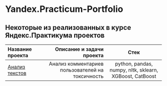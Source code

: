 # Yandex.Practicum-Portfolio
## Некоторые из реализованных в курсе Яндекс.Практикума проектов
| Название проекта | Описание и задачи проекта | Стек |
| :-------------------- | ---------------------: |:---------------------------:|
| [Анализ текстов](https://github.com/avkoblov/Yandex.Practicum-Portfolio/blob/main/NLP%20text%20ML/NLP%20Text%20machine%20learning%20WikiShop%20Project%20-%20GIT.ipynb) | Анализ комментариев пользователей на токсичность | python, pandas, numpy, nltk, sklearn, XGBoost, CatBoost |
